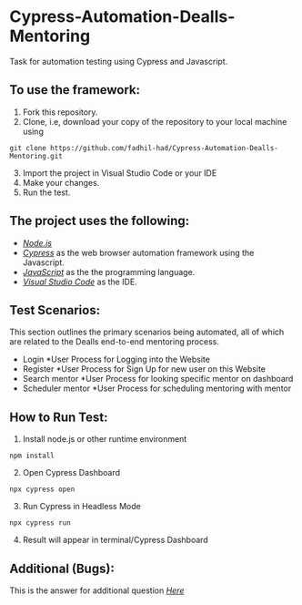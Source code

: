 # Cypress-Automation-Dealls-Mentoring
Task for automation testing using Cypress and Javascript.

## To use the framework:

1. Fork this repository.
2. Clone, i.e, download your copy of the repository to your local machine using
```
git clone https://github.com/fadhil-had/Cypress-Automation-Dealls-Mentoring.git
```
3. Import the project in Visual Studio Code or your IDE
4. Make your changes.
5. Run the test.

## The project uses the following:

- *[Node.js]([https://nodejs.org/en/download/)*
- *[Cypress](https://www.cypress.io/)* as the web browser automation framework using the Javascript.
- *[JavaScript](https://testng.org/doc/)* as the the programming language.
- *[Visual Studio Code](https://code.visualstudio.com/)* as the IDE.

## Test Scenarios:

This section outlines the primary scenarios being automated, all of which are related to the Dealls end-to-end mentoring process.

- Login *User Process for Logging into the Website
- Register *User Process for Sign Up for new user on this Website
- Search mentor *User Process for looking specific mentor on dashboard
- Scheduler mentor *User Process for scheduling mentoring with mentor

## How to Run Test:

1. Install node.js or other runtime environment
```
npm install
```
2. Open Cypress Dashboard
```
npx cypress open
```
3. Run Cypress in Headless Mode
```
npx cypress run
```
4. Result will appear in terminal/Cypress Dashboard

## Additional (Bugs):

This is the answer for additional question *[Here]([https://docs.google.com/document/d/1naniuk7NbCINhe5ZbOF8WXrWKiWapg3b_k-57KitUGc/edit?usp=sharing)*